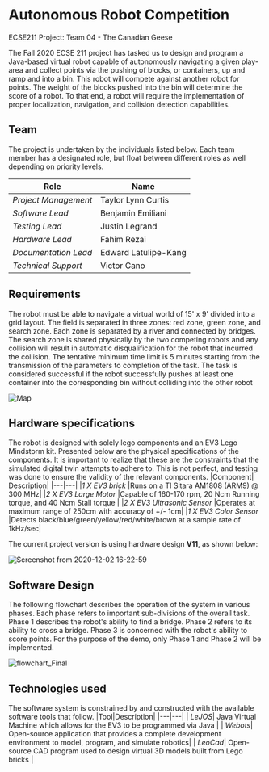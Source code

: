 # Autonomous Robot Competition
ECSE211 Project: Team 04 - The Canadian Geese

The Fall 2020 ECSE 211 project has tasked us to design and program a Java-based virtual robot capable of autonomously navigating a given play-area and collect points via the pushing of blocks, or containers, up and ramp and into a bin. This robot will compete against another robot for points. The weight of the blocks pushed into the bin will determine the score of a robot. To that end, a robot will require the implementation of proper localization, navigation, and collision detection capabilities. 
## Team 
The project is undertaken by the individuals listed below. Each team member has a designated role, but float between different roles as well depending on priority levels. 

| Role    | Name |
| ---      | ---       |
| *Project Management* | Taylor Lynn Curtis |
| *Software Lead* | Benjamin Emiliani    |
| *Testing Lead* |Justin Legrand |
| *Hardware Lead* |Fahim Rezai |
| *Documentation Lead* | Edward Latulipe-Kang |
| *Technical Support* |Victor Cano |

## Requirements
The robot must be able to navigate a virtual world of 15' x 9' divided into a grid layout. The field is separated in three zones: red zone, green zone, and search zone. Each zone is separated by a river and connected by bridges. The search zone is shared physically by the two competing robots and any collision will result in
automatic disqualification for the robot that incurred the collision. The tentative minimum time limit is 5 minutes starting from the transmission of the parameters to completion of the task. The task is considered successful if the robot successfully pushes at least one container into the corresponding bin without colliding into the other robot

![Map](https://user-images.githubusercontent.com/22549112/99007737-cd5d1280-2512-11eb-9bdf-98b6fbe4f6a5.png)

## Hardware specifications
The robot is designed with solely lego components and an EV3 Lego Mindstorm kit. Presented below are the physical specifications of the components. It is important to realize that these are the constraints that the simulated digital twin attempts to adhere to. This is not perfect, and testing was done to ensure the validity of the relevant components. 
|Component| Description|
|---|---|
|*1 X EV3 brick* |Runs on a TI Sitara AM1808 (ARM9) @ 300 MHz|
|*2 X EV3 Large Motor* |Capable of 160-170 rpm, 20 Ncm Running torque, and 40 Ncm Stall torque |
|*2 X EV3 Ultrasonic Sensor* |Operates at maximum range of 250cm with accuracy of +/- 1cm|
|*1 X EV3 Color Sensor* |Detects black/blue/green/yellow/red/white/brown at a sample rate of 1kHz/sec|

The current project version is using hardware design **V11**, as shown below:

![Screenshot from 2020-12-02 16-22-59](https://user-images.githubusercontent.com/22549112/101118086-6a611780-35b6-11eb-8d93-7a90a872aba7.png)

## Software Design

The following flowchart describes the operation of the system in various phases. Each phase refers to important sub-divisions of the overall task. Phase 1 describes the robot's ability to find a bridge. Phase 2 refers to its ability to cross a bridge. Phase 3 is concerned with the robot's ability to score points. For the purpose of the demo, only Phase 1 and Phase 2 will be implemented. 

![flowchart_Final](https://user-images.githubusercontent.com/22549112/101118161-8fee2100-35b6-11eb-9f13-292c5a4de373.png)

## Technologies used
The software system is constrained by and constructed with the available software tools that follow.
|Tool|Description|
|---|---|
| *LeJOS*| Java Virtual Machine which allows for the EV3 to be programmed via Java |
| *Webots*| Open-source application that provides a complete development environment to model, program, and simulate robotics|
| *LeoCad*| Open-source CAD program used to design virtual 3D models built from Lego bricks |
